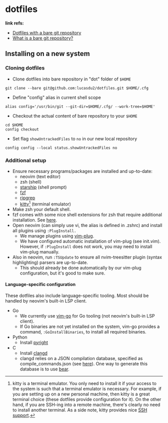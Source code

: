 # dotfiles
**link refs:** 
- [Dotfiles with a bare git repository](https://www.atlassian.com/git/tutorials/dotfiles)
- [What is a bare git repository?](https://www.saintsjd.com/2011/01/what-is-a-bare-git-repository/)

## Installing on a new system
### Cloning dotfiles
- Clone dotfiles into bare repository in "dot" folder of `$HOME`
```
git clone --bare git@github.com:lucasdu2/dotfiles.git $HOME/.cfg
```
- Define "config" alias in current shell scope
```
alias config='/usr/bin/git --git-dir=$HOME/.cfg/ --work-tree=$HOME'
```
- Checkout the actual content of bare repository to your `$HOME`
```
cd $HOME
config checkout
```
- Set flag `showUntrackedFiles` to `no` in our new local repository
```
config config --local status.showUntrackedFiles no
```
### Additional setup
- Ensure necessary programs/packages are installed and up-to-date:
    - neovim (text editor)
    - zsh (shell)
    - [starship](https://starship.rs/) (shell prompt) 
    - [fzf](https://github.com/junegunn/fzf)
    - [ripgrep](https://github.com/BurntSushi/ripgrep)
    - [kitty](https://github.com/kovidgoyal/kitty)[^1] (terminal emulator)
- Make zsh your default shell.
- fzf comes with some nice shell extensions for zsh that require additional installation. See [here](https://github.com/junegunn/fzf#installation).
- Open neovim (can simply use vi, the alias is defined in .zshrc) and install all plugins using `:PlugInstall.`
    - We manage plugins using [vim-plug](https://github.com/junegunn/vim-plug). 
    - We have configured automatic installation of vim-plug (see init.vim). However, if `:PlugInstall` does not work, you may need to install vim-plug manually. 
- Also in neovim, run `:TSUpdate` to ensure all nvim-treesitter plugin (syntax highlighting) parsers are up-to-date. 
    - This should already be done automatically by our vim-plug configuration, but it's good to make sure.
#### Language-specific configuration
These dotfiles also include language-specific tooling. Most should be handled by neovim's built-in LSP client.
- Go
    - We currently use [vim-go](https://github.com/fatih/vim-go) for Go tooling (not neovim's built-in LSP client). 
    - If Go binaries are not yet installed on the system, vim-go provides a command, `:GoInstallBinaries`, to install all required binaries.
- Python
    - Install [pyright](https://github.com/microsoft/pyright)
- C
    - Install [clangd](https://clangd.llvm.org/installation.html)
    - clangd relies on a JSON compilation database, specified as compile_commands.json (see [here](https://clangd.llvm.org/installation#compile_commandsjson)). One way to generate this database is to use [bear](https://github.com/rizsotto/Bear).

[^1]: kitty is a terminal emulator. You only need to install it if your access to the system is such that a terminal emulator is necessary. 
  For example, if you are setting up on a new personal machine, then kitty is a great terminal choice (these dotfiles provide configuration for it).
  On the other hand, if you are SSH-ing into a remote machine, there's clearly no need to install another terminal. As a side note, kitty provides nice [SSH support](https://sw.kovidgoyal.net/kitty/kittens/ssh/).
